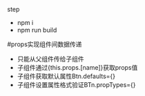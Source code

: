 step

- npm i
- npm run build


#props实现组件间数据传递

- 只能从父组件传给子组件
- 子组件通过{this.props.[name]}获取props值
- 子组件获取默认属性Btn.defaults={}
- 子组件设置属性格式验证BTn.propTypes={}
  
